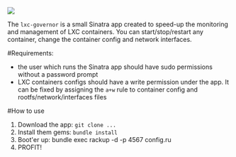 ![](http://f.cl.ly/items/2V1L3Y0y1S1K2z392x3n/Screen%20Shot%202012-09-17%20at%2012.09.56%20PM.png)

The `lxc-governor` is a small Sinatra app created to speed-up the monitoring and management of LXC containers. You can start/stop/restart any container, change the container config and network interfaces.

#Requirements:
* the user which runs the Sinatra app should have sudo permissions without a password prompt
* LXC containers configs should have a write permission under the app. It can be fixed by assigning the `a+w` rule to container config and rootfs/network/interfaces files

#How to use

1. Download the app: `git clone ...`
2. Install them gems: `bundle install`
3. Boot'er up: bundle exec rackup -d -p 4567 config.ru
4. PROFIT!
